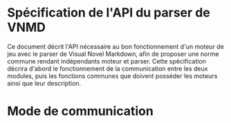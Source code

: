 # Spécification de l'API du parser de VNMD

Ce document décrit l'API nécessaire au bon fonctionnement d'un moteur de jeu
avec le parser de Visual Novel Markdown, afin de proposer une norme commune
rendant indépendants moteur et parser.
Cette spécification décrira d'abord le fonctionnement de la communication entre
les deux modules, puis les fonctions communes que doivent posséder les moteurs
ainsi que leur description.

# Mode de communication

